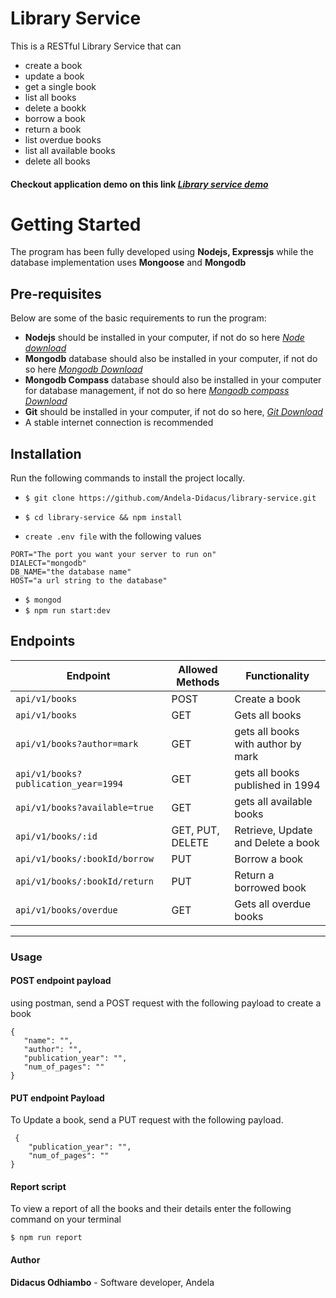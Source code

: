# Library Service
This is a RESTful Library Service that can
- create a book
- update a book
- get a single book
- list all books
- delete a bookk
- borrow a book
- return a book
- list overdue books
- list all available books
- delete all books

#### Checkout application demo on this link _[Library service demo]( https://blooming-reaches-19245.herokuapp.com/)_
 
# Getting Started
The program has been fully developed using **Nodejs, Expressjs** while the database implementation uses **Mongoose** and **Mongodb**

## **Pre-requisites**
Below are some of the basic requirements to run the program:
* **Nodejs** should be installed in your computer, if not do so here _[Node download](https://www.google.com/url?sa=t&rct=j&q=&esrc=s&source=web&cd=1&cad=rja&uact=8&ved=0ahUKEwjdk56dm4rcAhUOyKQKHWMHC6AQFgglMAA&url=https%3A%2F%2Fnodejs.org%2Fen%2Fdownload%2F&usg=AOvVaw3mpn_kqKBfLUVM2X6RrMKX)_
* **Mongodb** database should also be installed in your computer, if not do so here _[Mongodb Download](https://www.mongodb.com/download-center?initial=true)_
* **Mongodb Compass** database should also be installed in your computer for database management, if not do so here _[Mongodb compass Download](https://www.mongodb.com/download-center?jmp=hero#compass)_
* **Git** should be installed in your computer, if not do so here, _[Git Download](https://www.google.com/url?sa=t&rct=j&q=&esrc=s&source=web&cd=1&cad=rja&uact=8&ved=0ahUKEwjxsYyak8zRAhWsI8AKHR9YDL4QFggfMAA&url=https%3A%2F%2Fgit-scm.com%2Fdownloads&usg=AFQjCNHZLDrEFiZHXrz1JGq57NFHFrcfkA&sig2=4ht1GzU2s-G7fLM3fuDxYA)_
* A stable internet connection is recommended

## Installation

Run the following commands to install the project locally.

* `$ git clone https://github.com/Andela-Didacus/library-service.git`

* `$ cd library-service && npm install`

* `create .env file` with the following values 

```
PORT="The port you want your server to run on"
DIALECT="mongodb"
DB_NAME="the database name"
HOST="a url string to the database"
```

* `$ mongod`
* `$ npm run start:dev`

## Endpoints

| Endpoint                              | Allowed Methods  | Functionality                             |
| ------------------------------------- | ---------------- | ----------------------------------------- |
| `api/v1/books`                        | POST             | Create a book                             |
| `api/v1/books`                        | GET              | Gets all books                            |
| `api/v1/books?author=mark`            | GET              | gets all books with author by mark        |
| `api/v1/books?publication_year=1994`  | GET              | gets all books published in 1994          |
| `api/v1/books?available=true`         | GET              | gets all  available books                 |
| `api/v1/books/:id`                    | GET, PUT, DELETE | Retrieve, Update and Delete a book        |
| `api/v1/books/:bookId/borrow`         | PUT              | Borrow a book                             |
| `api/v1/books/:bookId/return`         | PUT              | Return a borrowed book                    |
| `api/v1/books/overdue`                | GET              | Gets all overdue books                    |
 - - - - - - - - - - - - - - - - -  - - - - - - - - - -  - - - - - - - - - - - - - - - -- - - - -
 
 ### Usage
 
 #### POST endpoint payload
 using postman, send a POST request with the following payload to create a book

 ```
 {
	"name": "",
	"author": "",
	"publication_year": "",
	"num_of_pages": ""
}
```

#### PUT endpoint Payload
To Update a book, send a PUT request with the following payload.
```
 {
	"publication_year": "",
	"num_of_pages": ""
}
```
#### Report script

To view a report of all the books and their details enter the following command on your terminal 

```
$ npm run report
```
#### Author

**Didacus Odhiambo** - Software developer, Andela
